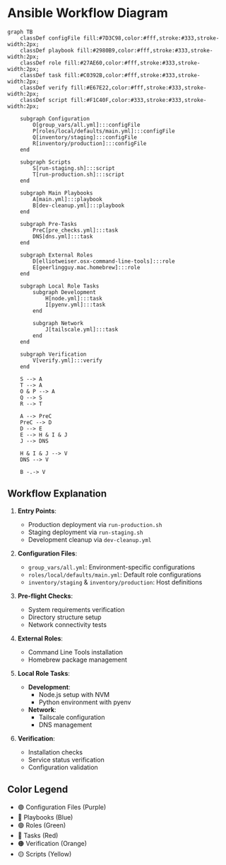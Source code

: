 # Ansible Workflow Diagram

```mermaid
graph TB
    classDef configFile fill:#7D3C98,color:#fff,stroke:#333,stroke-width:2px;
    classDef playbook fill:#2980B9,color:#fff,stroke:#333,stroke-width:2px;
    classDef role fill:#27AE60,color:#fff,stroke:#333,stroke-width:2px;
    classDef task fill:#C0392B,color:#fff,stroke:#333,stroke-width:2px;
    classDef verify fill:#E67E22,color:#fff,stroke:#333,stroke-width:2px;
    classDef script fill:#F1C40F,color:#333,stroke:#333,stroke-width:2px;

    subgraph Configuration
        O[group_vars/all.yml]:::configFile
        P[roles/local/defaults/main.yml]:::configFile
        Q[inventory/staging]:::configFile
        R[inventory/production]:::configFile
    end

    subgraph Scripts
        S[run-staging.sh]:::script
        T[run-production.sh]:::script
    end

    subgraph Main Playbooks
        A[main.yml]:::playbook
        B[dev-cleanup.yml]:::playbook
    end

    subgraph Pre-Tasks
        PreC[pre_checks.yml]:::task
        DNS[dns.yml]:::task
    end

    subgraph External Roles
        D[elliotweiser.osx-command-line-tools]:::role
        E[geerlingguy.mac.homebrew]:::role
    end

    subgraph Local Role Tasks
        subgraph Development
            H[node.yml]:::task
            I[pyenv.yml]:::task
        end

        subgraph Network
            J[tailscale.yml]:::task
        end
    end

    subgraph Verification
        V[verify.yml]:::verify
    end

    S --> A
    T --> A
    O & P --> A
    Q --> S
    R --> T

    A --> PreC
    PreC --> D
    D --> E
    E --> H & I & J
    J --> DNS

    H & I & J --> V
    DNS --> V

    B -.-> V
```

## Workflow Explanation

1. **Entry Points**:

   - Production deployment via `run-production.sh`
   - Staging deployment via `run-staging.sh`
   - Development cleanup via `dev-cleanup.yml`

2. **Configuration Files**:

   - `group_vars/all.yml`: Environment-specific configurations
   - `roles/local/defaults/main.yml`: Default role configurations
   - `inventory/staging` & `inventory/production`: Host definitions

3. **Pre-flight Checks**:

   - System requirements verification
   - Directory structure setup
   - Network connectivity tests

4. **External Roles**:

   - Command Line Tools installation
   - Homebrew package management

5. **Local Role Tasks**:

   - **Development**:
     - Node.js setup with NVM
     - Python environment with pyenv
   - **Network**:
     - Tailscale configuration
     - DNS management

6. **Verification**:
   - Installation checks
   - Service status verification
   - Configuration validation

## Color Legend

- 🟣 Configuration Files (Purple)
- 🔵 Playbooks (Blue)
- 🟢 Roles (Green)
- 🔴 Tasks (Red)
- 🟠 Verification (Orange)
- 🟡 Scripts (Yellow)
